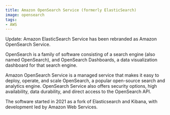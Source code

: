 ```yaml
---
title: Amazon OpenSearch Service (formerly ElasticSearch)
image: opensearch
tags:
- AWS
---
```

Update: Amazon ElasticSearch Service has been rebranded as Amazon OpenSearch Service.

OpenSearch is a family of software consisting of a search engine (also named OpenSearch), and OpenSearch Dashboards, a data visualization dashboard for that search engine.

Amazon OpenSearch Service is a managed service that makes it easy to deploy, operate, and scale OpenSearch, a popular open-source search and analytics engine. OpenSearch Service also offers security options, high availability, data durability, and direct access to the OpenSearch API.

The software started in 2021 as a fork of Elasticsearch and Kibana, with development led by Amazon Web Services.

[^1]: **Title:** [Amazon OpenSearch Developer Guide](https://docs.aws.amazon.com/opensearch-service/latest/developerguide/what-is.html)<br>
**Publication:** [AWS Documentation](https://docs.aws.amazon.com/index.html)